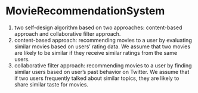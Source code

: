 # MovieRecommendationSystem


1. two self-design algorithm based on two approaches: content-based approach and collaborative filter approach.
2. content-based approach: recommending movies to a user by evaluating similar movies based on users’ rating data. We assume that two movies are likely to be similar if they receive similar ratings from the same users.
3. collaborative filter approach: recommending movies to a user by finding similar users based on user’s past behavior on Twitter. We assume that if two users frequently talked about similar topics, they are likely to share similar taste for movies.
   
   

